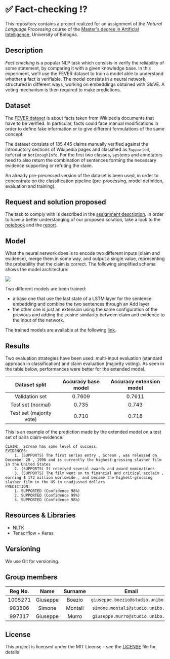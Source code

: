 # ✅ Fact-checking ⁉️

This repository contains a project realized for an assignment of the *Natural Language Processing* course of the [Master's degree in Artificial Intelligence](https://corsi.unibo.it/2cycle/artificial-intelligence), University of Bologna.

## Description

*Fact checking* is a popular NLP task which consists in verify the reliability of some statement, by comparing it with a given knowledge base. In this experiment, we’ll use the FEVER dataset to train a model able to understand whether a fact is verifiable. The model consists in a neural network, structured in different ways, working on embeddings obtained with GloVE. A voting mechanism is then required to make predictions.

## Dataset
The [FEVER dataset](https://fever.ai) is about facts taken from Wikipedia documents that have to be verified. In particular, facts could face manual modifications in order to define fake information or to give different formulations of the same concept.

The dataset consists of 185,445 claims manually verified against the introductory sections of Wikipedia pages and classified as ```Supported```, ```Refuted``` or ```NotEnoughInfo```. For the first two classes, systems and annotators need to also return the combination of sentences forming the necessary evidence supporting or refuting the claim.

An already pre-precessed version of the dataset is been used, in order to concentrate on the classification pipeline (pre-processing, model definition, evaluation and training).

## Request and solution proposed
The task to comply with is described in the [assignment description](./Assignment_2.ipynb).
In order to have a better understanging of our proposed solution, take a look to the [notebook](./FactChecking.ipynb) and the [report](./report.pdf).

## Model
What the neural network does is to encode two different inputs (claim and evidence), merge them in some way, and output a single value, representing the probability that the claim is correct. The following simplified schema shows the model architecture:


![](https://drive.google.com/uc?export=view&id=1Wm_YBnFwgJtxcWEBpPbTBEVkpKaL08Jp)

Two different models are been trained: 
- a base one that use the last state of a LSTM layer for the sentence embedding and combine the two sentences through an Add layer
- the other one is just an extension using the same configuration of the previous and adding the cosine similarity between claim and evidence to the input of the network.

The trained models are available at the following [link](https://drive.google.com/drive/folders/1Ec8iRzONGmZ7Z9J8dCs4x-mVxei5wOgO?usp=sharing).

## Results
Two evaluation strategies have been used: multi-input evaluation (standard approach in classification) and claim evaluation (majority voting).
As seen in the table below, performances were better for the extended model.

|       Dataset split      | Accuracy base model | Accuracy extension model |
|:------------------------:|:----------:|:---------------:|
|      Validation set      |   0.7609   |     0.7611      |
|    Test set (normal)     |   0.735    |      0.743      |
| Test set (majority vote) |   0.710    |      0.718      |


This is an example of the prediction made by the extended model on a test set of pairs claim-evidence:
```
CLAIM:  Scream has some level of success.
EVIDENCES:
	1. (SUPPORTS) The first series entry , Scream , was released on December 20 , 1996 and is currently the highest-grossing slasher film in the United States 
	2. (SUPPORTS) It received several awards and award nominations 
	3. (SUPPORTS) The film went on to financial and critical acclaim , earning $ 173 million worldwide , and became the highest-grossing slasher film in the US in unadjusted dollars 
PREDICTION:
	1. SUPPORTED (Confidence 98%)
	2. SUPPORTED (Confidence 99%)
	3. SUPPORTED (Confidence 98%)
```

## Resources & Libraries

* NLTK
* Tensorflow + Keras



## Versioning

We use Git for versioning.



## Group members

| Reg No. |   Name    |  Surname  |                 Email                  |                       Username                        |
| :-----: | :-------: | :-------: | :------------------------------------: | :---------------------------------------------------: |
| 1005271 | Giuseppe  |   Boezio  | `giuseppe.boezio@studio.unibo.it`      | [_giuseppeboezio_](https://github.com/giuseppeboezio) |
|  983806 | Simone    |  Montali  |    `simone.montali@studio.unibo.it`    |         [_montali_](https://github.com/montali)         |
|  997317 | Giuseppe  |    Murro  |    `giuseppe.murro@studio.unibo.it`    |         [_gmurro_](https://github.com/gmurro)         |



## License

This project is licensed under the MIT License - see the [LICENSE](./LICENSE) file for details
